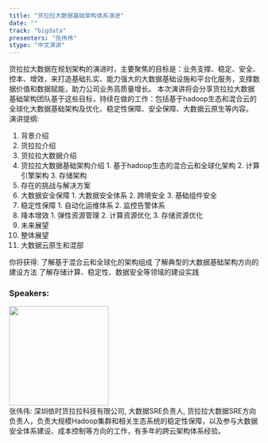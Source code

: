 ```yaml
---
title: "货拉拉大数据基础架构体系演进"
date: "" 
track: "bigdata"
presenters: "张伟伟"
stype: "中文演讲"
---
```

货拉拉大数据在规划架构的演进时，主要聚焦的目标是：业务支撑、稳定、安全、控本、增效，来打造基础扎实、能力强大的大数据基础设施和平台化服务，支撑数据价值和数据赋能，助力公司业务高质量增长。
本次演讲将会分享货拉拉大数据基础架构团队基于这些目标，持续在做的工作：包括基于hadoop生态和混合云的全球化大数据基础架构及优化、稳定性保障、安全保障、大数据云原生等内容。
演讲提纲:
1. 背景介绍
  1. 货拉拉介绍
  2. 货拉拉大数据介绍
  3. 货拉拉大数据基础架构介绍
    1. 基于hadoop生态的混合云和全球化架构
    2. 计算引擎架构
    3. 存储架构
2. 存在的挑战与解决方案
  1. 大数据安全保障
    1. 大数据安全体系
    2. 跨境安全
    3. 基础组件安全
  2. 稳定性保障
    1. 自动化运维体系
    2. 监控告警体系
  3. 降本增效
    1. 弹性资源管理
    2. 计算资源优化
    3. 存储资源优化
3. 未来展望
  1. 整体展望
  2. 大数据云原生和混部

你将获得:
 了解基于混合云和全球化的架构组成
 了解典型的大数据基础架构方向的建设方法
 了解存储计算、稳定性、数据安全等领域的建设实践
 ### Speakers: 
 <img src="images/speaker/1245.png" width="200" /><br>张伟伟: 深圳依时货拉拉科技有限公司, 大数据SRE负责人, 货拉拉大数据SRE方向负责人，负责大规模Hadoop集群和相关生态系统的稳定性保障，以及参与大数据安全体系建设、成本控制等方向的工作，有多年的跨云架构体系经验。
 